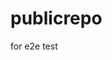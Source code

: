 # publicrepo
for e2e test







































































































































































































































































































































































































































































































































































































































































































































































































































































































































































































































































































































































































































































































































































































































































































































































































































































































































































































































































































































































































































